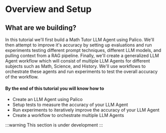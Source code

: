 # Overview and Setup

## What are we building?

In this tutorial we'll first build a Math Tutor LLM Agent using Palico. We'll then attempt to improve it's accuracy by setting up evaluations and run experiments testing different prompt techniques, different LLM models, and pulling context from a RAG pipeline. Finally, we'll create a generalized LLM Agent workflow which will consist of multiple LLM Agents for different subjects such as Math, Science, and History. We'll use workflows to orchestrate these agents and run experiments to test the overall accuracy of the workflow.

#### By the end of this tutorial you will know how to

- Create an LLM Agent using Palico
- Setup tests to measure the accuracy of your LLM Agent
- Run experiments to iteratively improve the accuracy of your LLM Agent
- Create a workflow to orchestrate multiple LLM Agents

:::warning
This section is under development
:::